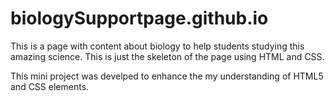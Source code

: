 # biologySupportpage.github.io
This is a page with content about biology to help students studying this amazing science. 
This is just the skeleton of the page using HTML and CSS.

This mini project was develped to enhance the my understanding of HTML5 and CSS elements.
